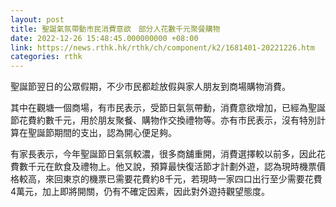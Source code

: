 ```yaml
---
layout: post
title: 聖誕氣氛帶動市民消費意欲　部分人花數千元聚餐購物
date: 2022-12-26 15:48:45.000000000 +08:00
link: https://news.rthk.hk/rthk/ch/component/k2/1681401-20221226.htm
categories: rthk
---
```


聖誕節翌日的公眾假期，不少市民都趁放假與家人朋友到商場購物消費。

其中在觀塘一個商場，有市民表示，受節日氣氛帶動，消費意欲增加，已經為聖誕節花費約數千元，用於朋友聚餐、購物作交換禮物等。亦有市民表示，沒有特別計算在聖誕節期間的支出，認為開心便足夠。

有家長表示，今年聖誕節日氣氛較濃，很多商舖重開，消費選擇較以前多，因此花費數千元在飲食及禮物上。他又說，預算最快復活節才計劃外遊，認為現時機票價格較高，來回東京的機票已需要花費約8千元，若現時一家四口出行至少需要花費4萬元，加上即將開關，仍有不確定因素，因此對外遊持觀望態度。
